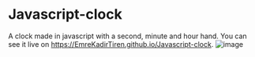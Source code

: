 # Javascript-clock
A clock made in javascript with a second, minute and hour hand. You can see it live on https://EmreKadirTiren.github.io/Javascript-clock.
![image](https://github.com/EmreKadirTiren/Javascript-clock/assets/77925614/439c9689-272e-4ab0-8429-d316ae9ba2fe)
